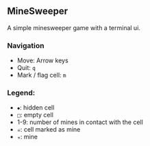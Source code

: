 ## MineSweeper

A simple minesweeper game with a terminal ui.

### Navigation

- Move: Arrow keys
- Quit: `q`
- Mark / flag cell: `m`

### Legend:

- `⦁`: hidden cell
- `□`: empty cell
- 1-9: number of mines in contact with the cell
- `☠`: cell marked as mine
- `☣`: mine
